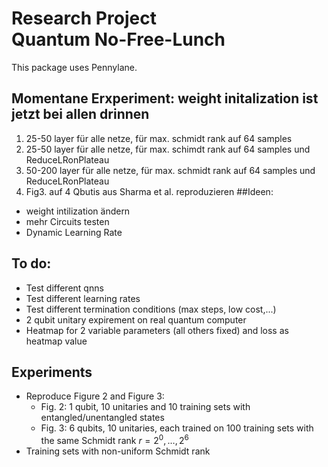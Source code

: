 # Research Project<br>Quantum No-Free-Lunch

This package uses Pennylane.

## Momentane Erxperiment: weight initalization ist jetzt bei allen drinnen
1. 25-50 layer für alle netze, für max. schmidt rank auf 64 samples
2. 25-50 layer für alle netze, für max. schimdt rank auf 64 samples und ReduceLRonPlateau
3. 50-200 layer für alle netze, für max. schmidt rank auf 64 samples und ReduceLRonPlateau
4. Fig3. auf 4 Qbutis aus Sharma et al. reproduzieren
##Ideen:
- weight intilization ändern
- mehr Circuits testen
- Dynamic Learning Rate 

## To do:
- Test different qnns
- Test different learning rates
- Test different termination conditions (max steps, low cost,...)
- 2 qubit unitary expirement on real quantum computer
- Heatmap for 2 variable parameters (all others fixed) and loss as heatmap value

## Experiments
- Reproduce Figure 2 and Figure 3:
  - Fig. 2: 1 qubit, 10 unitaries and 10 training sets with entangled/unentangled states
  - Fig. 3: 6 qubits, 10 unitaries, each trained on 100 training sets with the same Schmidt rank $r = 2^0,\dots, 2^6$
- Training sets with non-uniform Schmidt rank
